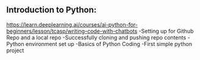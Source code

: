 ## Introduction to Python: 
https://learn.deeplearning.ai/courses/ai-python-for-beginners/lesson/tcasp/writing-code-with-chatbots
-Setting up for Github Repo and a local repo
-Successfully cloning and pushing repo contents
-Python environment set up
-Basics of Python Coding
-First simple python project
